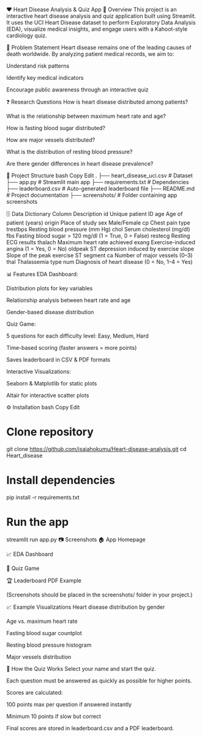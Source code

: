 ❤️ Heart Disease Analysis & Quiz App
📌 Overview
This project is an interactive heart disease analysis and quiz application built using Streamlit.
It uses the UCI Heart Disease dataset to perform Exploratory Data Analysis (EDA), visualize medical insights,
and engage users with a Kahoot-style cardiology quiz.

🧠 Problem Statement
Heart disease remains one of the leading causes of death worldwide.
By analyzing patient medical records, we aim to:

Understand risk patterns

Identify key medical indicators

Encourage public awareness through an interactive quiz

❓ Research Questions
How is heart disease distributed among patients?

What is the relationship between maximum heart rate and age?

How is fasting blood sugar distributed?

How are major vessels distributed?

What is the distribution of resting blood pressure?

Are there gender differences in heart disease prevalence?


📂 Project Structure
bash
Copy
Edit
.
├── heart_disease_uci.csv     # Dataset
├── app.py                    # Streamlit main app
├── requirements.txt          # Dependencies
├── leaderboard.csv           # Auto-generated leaderboard file
├── README.md                 # Project documentation
├── screenshots/              # Folder containing app screenshots

🗄️ Data Dictionary
Column	Description
id	Unique patient ID
age	Age of patient (years)
origin	Place of study
sex	Male/Female
cp	Chest pain type
trestbps	Resting blood pressure (mm Hg)
chol	Serum cholesterol (mg/dl)
fbs	Fasting blood sugar > 120 mg/dl (1 = True, 0 = False)
restecg	Resting ECG results
thalach	Maximum heart rate achieved
exang	Exercise-induced angina (1 = Yes, 0 = No)
oldpeak	ST depression induced by exercise
slope	Slope of the peak exercise ST segment
ca	Number of major vessels (0–3)
thal	Thalassemia type
num	Diagnosis of heart disease (0 = No, 1–4 = Yes)

📊 Features
EDA Dashboard:

Distribution plots for key variables

Relationship analysis between heart rate and age

Gender-based disease distribution

Quiz Game:

5 questions for each difficulty level: Easy, Medium, Hard

Time-based scoring (faster answers = more points)

Saves leaderboard in CSV & PDF formats

Interactive Visualizations:

Seaborn & Matplotlib for static plots

Altair for interactive scatter plots

⚙️ Installation
bash
Copy
Edit
# Clone repository
git clone https://github.com/isaiahokumu/Heart-disease-analysis.git
cd Heart_disease

# Install dependencies
pip install -r requirements.txt

# Run the app
streamlit run app.py
📷 Screenshots
🏠 App Homepage

📈 EDA Dashboard

🧠 Quiz Game

🏆 Leaderboard PDF Example

(Screenshots should be placed in the screenshots/ folder in your project.)

📈 Example Visualizations
Heart disease distribution by gender

Age vs. maximum heart rate

Fasting blood sugar countplot

Resting blood pressure histogram

Major vessels distribution

🎯 How the Quiz Works
Select your name and start the quiz.

Each question must be answered as quickly as possible for higher points.

Scores are calculated:

100 points max per question if answered instantly

Minimum 10 points if slow but correct

Final scores are stored in leaderboard.csv and a PDF leaderboard.
